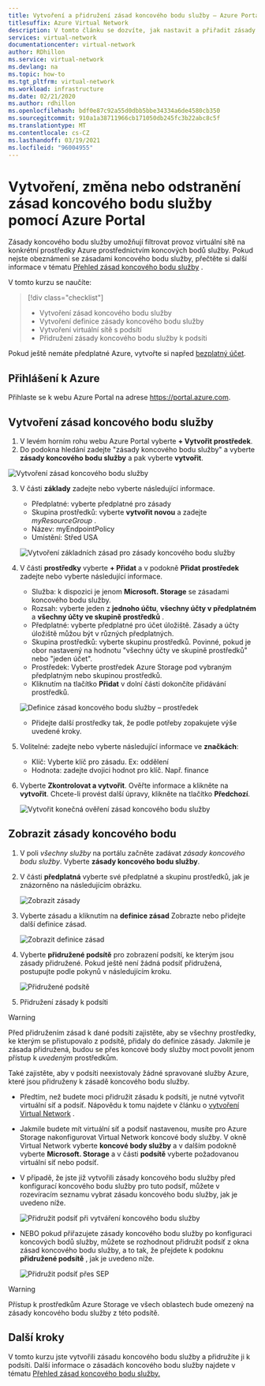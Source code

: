 ```yaml
---
title: Vytvoření a přidružení zásad koncového bodu služby – Azure Portal
titlesuffix: Azure Virtual Network
description: V tomto článku se dozvíte, jak nastavit a přiřadit zásady koncového bodu služby pomocí Azure Portal.
services: virtual-network
documentationcenter: virtual-network
author: RDhillon
ms.service: virtual-network
ms.devlang: na
ms.topic: how-to
ms.tgt_pltfrm: virtual-network
ms.workload: infrastructure
ms.date: 02/21/2020
ms.author: rdhillon
ms.openlocfilehash: bdf0e87c92a55d0dbb5bbe34334a6de4580cb350
ms.sourcegitcommit: 910a1a38711966cb171050db245fc3b22abc8c5f
ms.translationtype: MT
ms.contentlocale: cs-CZ
ms.lasthandoff: 03/19/2021
ms.locfileid: "96004955"
---
```

# <a name="create-change-or-delete-service-endpoint-policy-using-the-azure-portal"></a>Vytvoření, změna nebo odstranění zásad koncového bodu služby pomocí Azure Portal

Zásady koncového bodu služby umožňují filtrovat provoz virtuální sítě na konkrétní prostředky Azure prostřednictvím koncových bodů služby. Pokud nejste obeznámeni se zásadami koncového bodu služby, přečtěte si další informace v tématu [Přehled zásad koncového bodu služby](virtual-network-service-endpoint-policies-overview.md) .

 V tomto kurzu se naučíte:

> [!div class="checklist"]
> * Vytvoření zásad koncového bodu služby
> * Vytvoření definice zásady koncového bodu služby
> * Vytvoření virtuální sítě s podsítí
> * Přidružení zásady koncového bodu služby k podsíti

Pokud ještě nemáte předplatné Azure, vytvořte si napřed [bezplatný účet](https://azure.microsoft.com/free/?WT.mc_id=A261C142F).

## <a name="sign-in-to-azure"></a>Přihlášení k Azure 

Přihlaste se k webu Azure Portal na adrese https://portal.azure.com.

## <a name="create-a-service-endpoint-policy"></a>Vytvoření zásad koncového bodu služby

1. V levém horním rohu webu Azure Portal vyberte **+ Vytvořit prostředek**.
2. Do podokna hledání zadejte "zásady koncového bodu služby" a vyberte **zásady koncového bodu služby** a pak vyberte **vytvořit**.

![Vytvoření zásad koncového bodu služby](./media/virtual-network-service-endpoint-policies-portal/create-sep-resource.png)

3. V části **základy** zadejte nebo vyberte následující informace. 

   - Předplatné: vyberte předplatné pro zásady
   - Skupina prostředků: vyberte **vytvořit novou** a zadejte *myResourceGroup* .
   - Název: myEndpointPolicy
   - Umístění: Střed USA
 
   ![Vytvoření základních zásad pro zásady koncového bodu služby](./media/virtual-network-service-endpoint-policies-portal/create-sep-basics.png)

4. V části **prostředky** vyberte **+ Přidat** a v podokně **Přidat prostředek** zadejte nebo vyberte následující informace.

   - Služba: k dispozici je jenom **Microsoft. Storage** se zásadami koncového bodu služby.
   - Rozsah: vyberte jeden z **jednoho účtu**, **všechny účty v předplatném** a **všechny účty ve skupině prostředků** .
   - Předplatné: vyberte předplatné pro účet úložiště. Zásady a účty úložiště můžou být v různých předplatných.
   - Skupina prostředků: vyberte skupinu prostředků. Povinné, pokud je obor nastavený na hodnotu "všechny účty ve skupině prostředků" nebo "jeden účet".  
   - Prostředek: Vyberte prostředek Azure Storage pod vybraným předplatným nebo skupinou prostředků.
   - Kliknutím na tlačítko **Přidat** v dolní části dokončíte přidávání prostředků.

   ![Definice zásad koncového bodu služby – prostředek](./media/virtual-network-service-endpoint-policies-portal/create-sep-add-resource.png)

   - Přidejte další prostředky tak, že podle potřeby zopakujete výše uvedené kroky.

5. Volitelné: zadejte nebo vyberte následující informace ve **značkách**:
   
   - Klíč: Vyberte klíč pro zásadu. Ex: oddělení     
   - Hodnota: zadejte dvojici hodnot pro klíč. Např. finance

6. Vyberte **Zkontrolovat a vytvořit**. Ověřte informace a klikněte na **vytvořit**. Chcete-li provést další úpravy, klikněte na tlačítko **Předchozí**. 

   ![Vytvořit konečná ověření zásad koncového bodu služby](./media/virtual-network-service-endpoint-policies-portal/create-sep-review-create.png)
  
## <a name="view-endpoint-policies"></a>Zobrazit zásady koncového bodu 

1. V poli *všechny služby* na portálu začněte zadávat *zásady koncového bodu služby*. Vyberte **zásady koncového bodu služby**.
2. V části **předplatná** vyberte své předplatné a skupinu prostředků, jak je znázorněno na následujícím obrázku.

   ![Zobrazit zásady](./media/virtual-network-service-endpoint-policies-portal/sep-view.png)
       
3. Vyberte zásadu a kliknutím na **definice zásad** Zobrazte nebo přidejte další definice zásad.

   ![Zobrazit definice zásad](./media/virtual-network-service-endpoint-policies-portal/sep-policy-definition.png)

4. Vyberte **přidružené podsítě** pro zobrazení podsítí, ke kterým jsou zásady přidružené. Pokud ještě není žádná podsíť přidružená, postupujte podle pokynů v následujícím kroku.

   ![Přidružené podsítě](./media/virtual-network-service-endpoint-policies-portal/sep-associated-subnets.png)
 
5. Přidružení zásady k podsíti

>[!WARNING] 
> Před přidružením zásad k dané podsíti zajistěte, aby se všechny prostředky, ke kterým se přistupovalo z podsítě, přidaly do definice zásady. Jakmile je zásada přidružená, budou se přes koncové body služby moct povolit jenom přístup k *uvedeným* prostředkům. 
>
> Také zajistěte, aby v podsíti neexistovaly žádné spravované služby Azure, které jsou přidruženy k zásadě koncového bodu služby.

- Předtím, než budete moci přidružit zásadu k podsíti, je nutné vytvořit virtuální síť a podsíť. Nápovědu k tomu najdete v článku o [vytvoření Virtual Network](./quick-create-portal.md) .

- Jakmile budete mít virtuální síť a podsíť nastavenou, musíte pro Azure Storage nakonfigurovat Virtual Network koncové body služby. V okně Virtual Network vyberte **koncové body služby** a v dalším podokně vyberte **Microsoft. Storage** a v části **podsítě** vyberte požadovanou virtuální síť nebo podsíť.

- V případě, že jste již vytvořili zásady koncového bodu služby před konfigurací koncového bodu služby pro tuto podsíť, můžete v rozevíracím seznamu vybrat zásadu koncového bodu služby, jak je uvedeno níže.

    ![Přidružit podsíť při vytváření koncového bodu služby](./media/virtual-network-service-endpoint-policies-portal/vnet-config-service-endpoint-add-sep.png)

- NEBO pokud přiřazujete zásady koncového bodu služby po konfiguraci koncových bodů služby, můžete se rozhodnout přidružit podsíť z okna zásad koncového bodu služby, a to tak, že přejdete k podoknu **přidružené podsítě** , jak je uvedeno níže.

    ![Přidružit podsíť přes SEP](./media/virtual-network-service-endpoint-policies-portal/sep-edit-subnet-association.png)

>[!WARNING] 
>Přístup k prostředkům Azure Storage ve všech oblastech bude omezený na zásady koncového bodu služby z této podsítě.

## <a name="next-steps"></a>Další kroky
V tomto kurzu jste vytvořili zásadu koncového bodu služby a přidružíte ji k podsíti. Další informace o zásadách koncového bodu služby najdete v tématu [Přehled zásad koncového bodu služby.](virtual-network-service-endpoint-policies-overview.md)
